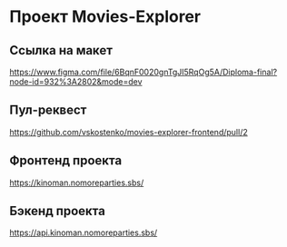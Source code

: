 # Проект Movies-Explorer

## Ссылка на макет 
https://www.figma.com/file/6BqnF0020gnTgJI5RqOg5A/Diploma-final?node-id=932%3A2802&mode=dev

## Пул-реквест
https://github.com/vskostenko/movies-explorer-frontend/pull/2

## Фронтенд проекта 
https://kinoman.nomoreparties.sbs/

## Бэкенд проекта
https://api.kinoman.nomoreparties.sbs/